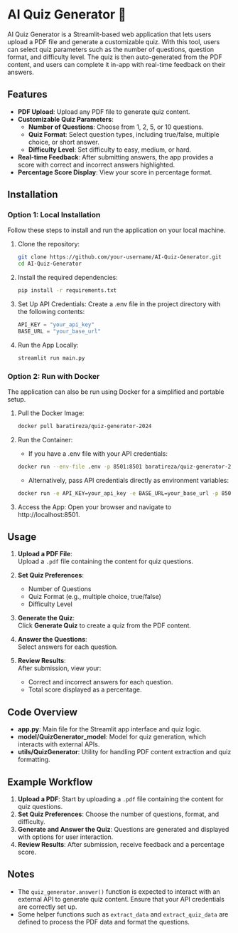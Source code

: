 ﻿# AI Quiz Generator 📝

AI Quiz Generator is a Streamlit-based web application that lets users upload a PDF file and generate a customizable quiz. With this tool, users can select quiz parameters such as the number of questions, question format, and difficulty level. The quiz is then auto-generated from the PDF content, and users can complete it in-app with real-time feedback on their answers.

## Features
- **PDF Upload**: Upload any PDF file to generate quiz content.
- **Customizable Quiz Parameters**:
  - **Number of Questions**: Choose from 1, 2, 5, or 10 questions.
  - **Quiz Format**: Select question types, including true/false, multiple choice, or short answer.
  - **Difficulty Level**: Set difficulty to easy, medium, or hard.
- **Real-time Feedback**: After submitting answers, the app provides a score with correct and incorrect answers highlighted.
- **Percentage Score Display**: View your score in percentage format.

## Installation

### Option 1: Local Installation

Follow these steps to install and run the application on your local machine.


1. Clone the repository:
    ```bash
    git clone https://github.com/your-username/AI-Quiz-Generator.git
    cd AI-Quiz-Generator
    ```

2. Install the required dependencies:
    ```bash
    pip install -r requirements.txt
    ```
    
3. Set Up API Credentials:
    Create a .env file in the project directory with the following contents:
    ```python
    API_KEY = "your_api_key"
    BASE_URL = "your_base_url"
    ```
    
4. Run the App Locally:
    ```bash
    streamlit run main.py
    ```  
### Option 2: Run with Docker

The application can also be run using Docker for a simplified and portable setup.

1. Pull the Docker Image:
    ```bash
    docker pull baratireza/quiz-generator-2024
    ```

2. Run the Container:
   - If you have a .env file with your API credentials:
    ```bash
    docker run --env-file .env -p 8501:8501 baratireza/quiz-generator-2024
    ```
   - Alternatively, pass API credentials directly as environment variables:
    ```bash
    docker run -e API_KEY=your_api_key -e BASE_URL=your_base_url -p 8501:8501 quiz-generator-2024
    ```

3. Access the App: Open your browser and navigate to http://localhost:8501.

    
## Usage

1. **Upload a PDF File**:  
   Upload a `.pdf` file containing the content for quiz questions.

2. **Set Quiz Preferences**:  
   - Number of Questions  
   - Quiz Format (e.g., multiple choice, true/false)  
   - Difficulty Level  

3. **Generate the Quiz**:  
   Click **Generate Quiz** to create a quiz from the PDF content.

4. **Answer the Questions**:  
   Select answers for each question.

5. **Review Results**:  
   After submission, view your:  
   - Correct and incorrect answers for each question.  
   - Total score displayed as a percentage.


## Code Overview

- **app.py**: Main file for the Streamlit app interface and quiz logic.
- **model/QuizGenerator_model**: Model for quiz generation, which interacts with external APIs.
- **utils/QuizGenerator**: Utility for handling PDF content extraction and quiz formatting.

## Example Workflow

1. **Upload a PDF**: Start by uploading a `.pdf` file containing the content for quiz questions.
2. **Set Quiz Preferences**: Choose the number of questions, format, and difficulty.
3. **Generate and Answer the Quiz**: Questions are generated and displayed with options for user interaction.
4. **Review Results**: After submission, receive feedback and a percentage score.

## Notes
- The `quiz_generator.answer()` function is expected to interact with an external API to generate quiz content. Ensure that your API credentials are correctly set up.
- Some helper functions such as `extract_data` and `extract_quiz_data` are defined to process the PDF data and format the questions.


